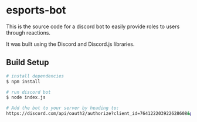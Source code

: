 # esports-bot
 This is the source code for a discord bot to easily provide roles to users through reactions.
 
 It was built using the Discord and Discord.js libraries. 
 
 ## Build Setup

```bash
# install dependencies
$ npm install

# run discord bot
$ node index.js

# Add the bot to your server by heading to:
https://discord.com/api/oauth2/authorize?client_id=764122203922628608&permissions=268512368&scope=bot
```
